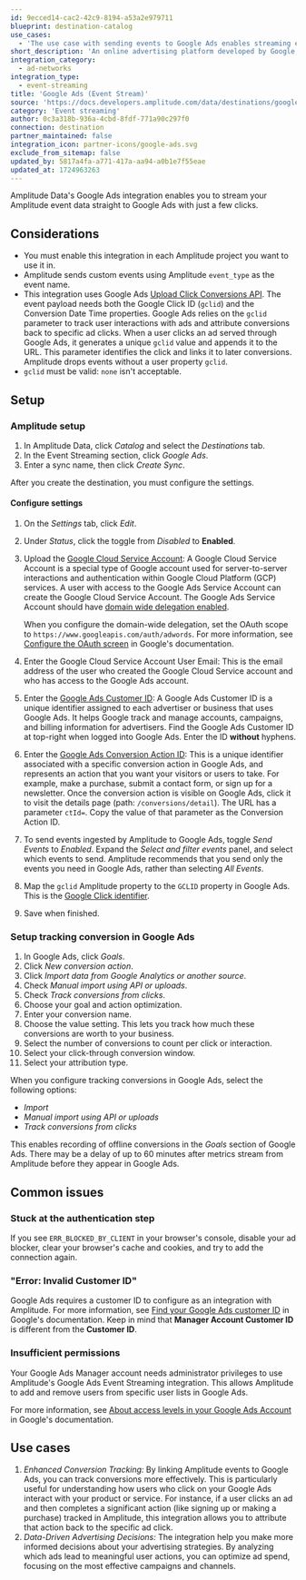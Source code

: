 ```yaml
---
id: 9ecced14-cac2-42c9-8194-a53a2e979711
blueprint: destination-catalog
use_cases:
  - 'The use case with sending events to Google Ads enables streaming events directly to the Google Ad network. This integration allows advertisers to track user interactions, such as clicks or conversions, in real-time and use this data to refine their advertising strategies and optimize ad placements for better results.'
short_description: 'An online advertising platform developed by Google, where advertisers bid to display brief advertisements, service offerings, product listings, or videos to web users.'
integration_category:
  - ad-networks
integration_type:
  - event-streaming
title: 'Google Ads (Event Stream)'
source: 'https://docs.developers.amplitude.com/data/destinations/google-ads'
category: 'Event streaming'
author: 0c3a318b-936a-4cbd-8fdf-771a90c297f0
connection: destination
partner_maintained: false
integration_icon: partner-icons/google-ads.svg
exclude_from_sitemap: false
updated_by: 5817a4fa-a771-417a-aa94-a0b1e7f55eae
updated_at: 1724963263
---
```

Amplitude Data's Google Ads integration enables you to stream your Amplitude event data straight to Google Ads with just a few clicks.

## Considerations

- You must enable this integration in each Amplitude project you want to use it in.
- Amplitude sends custom events using Amplitude `event_type` as the event name.
- This integration uses Google Ads [Upload Click Conversions API](https://developers.google.com/google-ads/api/docs/conversions/upload-clicks). The event payload needs both the Google Click ID (`gclid`) and the Conversion Date Time properties. Google Ads relies on the `gclid` parameter to track user interactions with ads and attribute conversions back to specific ad clicks. When a user clicks an ad served through Google Ads, it generates a unique `gclid` value and appends it to the URL. This parameter identifies the click and links it to later conversions. Amplitude drops events without a user property `gclid`.
- `gclid` must be valid: `none` isn't acceptable.
  
## Setup

### Amplitude setup

1. In Amplitude Data, click *Catalog* and select the *Destinations* tab.
2. In the Event Streaming section, click *Google Ads*.
3. Enter a sync name, then click *Create Sync*.

After you create the destination, you must configure the settings.

#### Configure settings

1. On the *Settings* tab, click *Edit*.
2. Under *Status*, click the toggle from *Disabled* to **Enabled**.
3. Upload the [Google Cloud Service Account](https://developers.google.com/google-ads/api/docs/oauth/service-accounts): A Google Cloud Service Account is a special type of Google account used for server-to-server interactions and authentication within Google Cloud Platform (GCP) services. A user with access to the Google Ads Service Account can create the Google Cloud Service Account. The Google Ads Service Account should have [domain wide delegation enabled](https://developers.google.com/workspace/guides/create-credentials). 
      
      When you configure the domain-wide delegation, set the OAuth scope to `https://www.googleapis.com/auth/adwords`. For more information, see [Configure the OAuth screen](https://developers.google.com/google-ads/api/docs/get-started/oauth-cloud-project#configure_the_oauth_consent_screen) in Google's documentation.

4. Enter the Google Cloud Service Account User Email: This is the email address of the user who created the Google Cloud Service account and who has access to the Google Ads account.
5. Enter the [Google Ads Customer ID](https://support.google.com/google-ads/answer/1704344?hl=en): A Google Ads Customer ID is a unique identifier assigned to each advertiser or business that uses Google Ads. It helps Google track and manage accounts, campaigns, and billing information for advertisers. Find the Google Ads Customer ID at top-right when logged into Google Ads. Enter the ID **without** hyphens.
6. Enter the [Google Ads Conversion Action ID](https://support.google.com/google-ads/thread/105330243?hl=en&sjid=5504033552721490234-EU): This is a unique identifier associated with a specific conversion action in Google Ads, and represents an action that you want your visitors or users to take. For example, make a purchase, submit a contact form, or sign up for a newsletter. Once the conversion action is visible on Google Ads, click it to visit the details page (path: `/conversions/detail`). The URL has a parameter `ctId=`. Copy the value of that parameter as the Conversion Action ID.
7.  To send events ingested by Amplitude to Google Ads, toggle *Send Events* to *Enabled*. Expand the *Select and filter events* panel, and select which events to send. Amplitude recommends that you send only the events you need in Google Ads, rather than selecting *All Events*.
9.  Map the `gclid` Amplitude property to the `GCLID` property in Google Ads. This is the [Google Click identifier](https://support.google.com/google-ads/answer/9744275?hl=en).
10. Save when finished.

### Setup tracking conversion in Google Ads

1. In Google Ads, click *Goals*.
2. Click *New conversion action*.
3. Click *Import data from Google Analytics or another source*.
4. Check *Manual import using API or uploads*.
5. Check *Track conversions from clicks*.
6. Choose your goal and action optimization.
7. Enter your conversion name.
8. Choose the value setting. This lets you track how much these conversions are worth to your business.
9. Select the number of conversions to count per click or interaction.
10. Select your click-through conversion window.
11. Select your attribution type.

When you configure tracking conversions in Google Ads, select the following options:

- *Import*
- *Manual import using API or uploads*
- *Track conversions from clicks*

This enables recording of offline conversions in the *Goals* section of Google Ads. There may be a delay of up to 60 minutes after metrics stream from Amplitude before they appear in Google Ads.

## Common issues

### Stuck at the authentication step

If you see `ERR_BLOCKED_BY_CLIENT` in your browser's console, disable your ad blocker, clear your browser's cache and cookies, and try to add the connection again.

### "Error: Invalid Customer ID"

Google Ads requires a customer ID to configure as an integration with Amplitude. For more information, see [Find your Google Ads customer ID](https://support.google.com/google-ads/answer/1704344?hl=en) in Google's documentation. Keep in mind that **Manager Account Customer ID** is different from the **Customer ID**.

### Insufficient permissions

Your Google Ads Manager account needs administrator privileges to use Amplitude's Google Ads Event Streaming integration. This allows Amplitude to add and remove users from specific user lists in Google Ads.

For more information, see [About access levels in your Google Ads Account
](https://support.google.com/google-ads/answer/9978556) in Google's documentation.

## Use cases

1. *Enhanced Conversion Tracking:* By linking Amplitude events to Google Ads, you can track conversions more effectively. This is particularly useful for understanding how users who click on your Google Ads interact with your product or service. For instance, if a user clicks an ad and then completes a significant action (like signing up or making a purchase) tracked in Amplitude, this integration allows you to attribute that action back to the specific ad click.
2. *Data-Driven Advertising Decisions:* The integration help you make more informed decisions about your advertising strategies. By analyzing which ads lead to meaningful user actions, you can optimize ad spend, focusing on the most effective campaigns and channels.